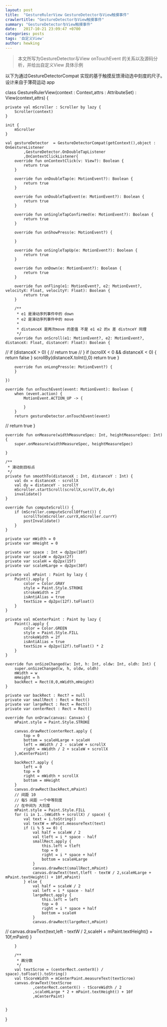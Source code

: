 ```yaml
---
layout: post
title:  "GestureRulerView GestureDetector与View触摸事件"
crawlertitle: "GestureDetector与View触摸事件"
summary: "GestureDetector与View触摸事件"
date:   2017-10-21 23:09:47 +0700
categories: posts
tags: '自定义View'
author: hewking
---
```

> 本文所写为GestureDetector与View onTouchEvent 的关系以及源码分析，并给出自定义View 具体示例

以下为通过GestureDetectorCompat 实现的基于触摸反馈滑动选中刻度的尺子。设计来自于薄荷运动
app

class GestureRulerView(context : Context,attrs : AttributeSet) : View(context,attrs) {

    private val mScroller : Scroller by lazy {
        Scroller(context)
    }

    init {
        mScroller
    }

    val gestureDetector  = GestureDetectorCompat(getContext(),object : OnGestureListener
            ,GestureDetector.OnDoubleTapListener
            ,OnContextClickListener{
        override fun onContextClick(v: View?): Boolean {
            return true
        }

        override fun onDoubleTap(e: MotionEvent?): Boolean {
            return true
        }

        override fun onDoubleTapEvent(e: MotionEvent?): Boolean {
            return true
        }

        override fun onSingleTapConfirmed(e: MotionEvent?): Boolean {
            return true
        }

        override fun onShowPress(e: MotionEvent?) {

        }

        override fun onSingleTapUp(e: MotionEvent?): Boolean {
            return true
        }

        override fun onDown(e: MotionEvent?): Boolean {
            return true
        }

        override fun onFling(e1: MotionEvent?, e2: MotionEvent?, velocityX: Float, velocityY: Float): Boolean {
            return true
        }

        /**
         * e1 是滑动序列事件中的 down
         * e2 是滑动序列事件中的 move
         *
         * distanceX 是两次move 的差值 不是 e1 e2 的x 差 distnceY 同理
         */
        override fun onScroll(e1: MotionEvent?, e2: MotionEvent?, distanceX: Float, distanceY: Float): Boolean {
//            if (distanceX > 0) {
//                return true
//            }
            if (scrollX < 0 && distanceX < 0) {
                return false
            }
            scrollBy(distanceX.toInt(),0)
            return true
        }

        override fun onLongPress(e: MotionEvent?) {
        }

    })

    override fun onTouchEvent(event: MotionEvent): Boolean {
        when (event.action) {
            MotionEvent.ACTION_UP -> {

            }
        }
        return gestureDetector.onTouchEvent(event)
//        return true
    }

    override fun onMeasure(widthMeasureSpec: Int, heightMeasureSpec: Int) {
        super.onMeasure(widthMeasureSpec, heightMeasureSpec)

    }

    /**
     * 滑动到目标点
     */
    private fun smoothTo(distanceX : Int, distanceY : Int) {
        val dx = distanceX - scrollX
        val dy = distanceY - scrollY
        mScroller.startScroll(scrollX,scrollY,dx,dy)
        invalidate()
    }

    override fun computeScroll() {
        if (mScroller.computeScrollOffset()) {
            scrollTo(mScroller.currX,mScroller.currY)
            postInvalidate()
        }
    }

    private var mWidth = 0
    private var mHeight = 0

    private var space : Int = dp2px(10f)
    private var scaleW = dp2px(2f)
    private var scaleH = dp2px(15f)
    private var scaleHLarge = dp2px(30f)

    private val mPaint : Paint by lazy {
        Paint().apply {
            color = Color.GRAY
            style = Paint.Style.STROKE
            strokeWidth = 2f
            isAntiAlias = true
            textSize = dp2px(12f).toFloat()
        }
    }

    private val mCenterPaint : Paint by lazy {
        Paint().apply {
            color = Color.GREEN
            style = Paint.Style.FILL
            strokeWidth = 2f
            isAntiAlias = true
            textSize = dp2px(12f).toFloat() * 2
        }
    }

    override fun onSizeChanged(w: Int, h: Int, oldw: Int, oldh: Int) {
        super.onSizeChanged(w, h, oldw, oldh)
        mWidth = w
        mHeight = h
        backRect = Rect(0,0,mWidth,mHeight)
    }

    private var backRect : Rect? = null
    private var smallRect : Rect = Rect()
    private var largeRect : Rect = Rect()
    private var centerRect : Rect = Rect()

    override fun onDraw(canvas: Canvas) {
        mPaint.style = Paint.Style.STROKE

        canvas.drawRect(centerRect.apply {
            top = 0
            bottom = scaleHLarge + scaleH
            left = mWidth / 2 - scaleW + scrollX
            right = mWidth / 2 + scaleW + scrollX
        },mCenterPaint)

        backRect?.apply {
            left = 0
            top = 0
            right = mWidth + scrollX
            bottom = mHeight
        }
        canvas.drawRect(backRect,mPaint)
        // 间距 10
        // 每5 间距 一个中等刻度
        // 在中间为 大刻度
        mPaint.style = Paint.Style.FILL
        for (i in 1..(mWidth + scrollX) / space) {
            val text = i.toString()
            val textW = mPaint.measureText(text)
            if (i % 5 == 0) {
                val half = scaleW / 2
                val tleft = i * space - half
                smallRect.apply {
                    this.left = tleft
                    top = 0
                    right = i * space + half
                    bottom = scaleHLarge
                }
                canvas.drawRect(smallRect,mPaint)
                canvas.drawText(text,tleft - textW / 2,scaleHLarge + mPaint.textHeight() + 10f,mPaint)
            } else {
                val half = scaleW / 2
                val left = i * space - half
                largeRect.apply {
                    this.left = left
                    top = 0
                    right = i * space + half
                    bottom = scaleH
                }
                canvas.drawRect(largeRect,mPaint)
//                canvas.drawText(text,left - textW / 2,scaleH + mPaint.textHeight() + 10f,mPaint)
            }

        }

        /**
         * 画分数
         */
        val textScroe = (centerRect.centerX() / space).toFloat().toString()
        val tScoreWidth = mCenterPaint.measureText(textScroe)
        canvas.drawText(textScroe
                ,centerRect.centerX() - tScoreWidth / 2
                ,scaleHLarge * 2 + mPaint.textHeight() + 10f
                ,mCenterPaint)


    }


}



